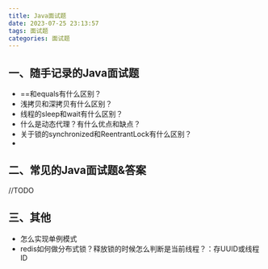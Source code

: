 ```yaml
---
title: Java面试题
date: 2023-07-25 23:13:57
tags: 面试题
categories: 面试题
---
```


## 一、随手记录的Java面试题
* ==和equals有什么区别？
* 浅拷贝和深拷贝有什么区别？
* 线程的sleep和wait有什么区别？
* 什么是动态代理？有什么优点和缺点？
* 关于锁的synchronized和ReentrantLock有什么区别？
* 

## 二、常见的Java面试题&答案
//TODO

## 三、其他
* 怎么实现单例模式
* redis如何做分布式锁？释放锁的时候怎么判断是当前线程？：存UUID或线程ID